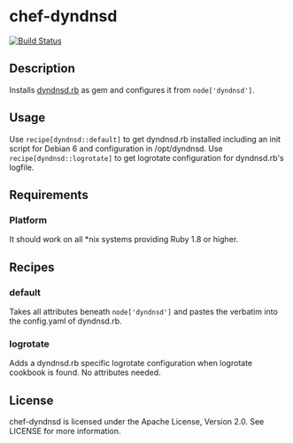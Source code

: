 # chef-dyndnsd

[![Build Status](https://api.travis-ci.org/cmur2/chef-dyndnsd.svg?branch=master)](https://travis-ci.org/cmur2/chef-dyndnsd)

## Description

Installs [dyndnsd.rb](https://github.com/cmur2/dyndnsd) as gem and configures it from `node['dyndnsd']`.

## Usage

Use `recipe[dyndnsd::default]` to get dyndnsd.rb installed including an init script for Debian 6 and configuration in /opt/dyndnsd. Use `recipe[dyndnsd::logrotate]` to get logrotate configuration for dyndnsd.rb's logfile.

## Requirements

### Platform

It should work on all *nix systems providing Ruby 1.8 or higher.

## Recipes

### default

Takes all attributes beneath `node['dyndnsd']` and pastes the verbatim into the config.yaml of dyndnsd.rb.

### logrotate

Adds a dyndnsd.rb specific logrotate configuration when logrotate cookbook is found. No attributes needed.

## License

chef-dyndnsd is licensed under the Apache License, Version 2.0. See LICENSE for more information.
